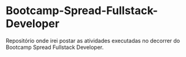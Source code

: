 # Bootcamp-Spread-Fullstack-Developer
Repositório onde irei postar as atividades executadas no decorrer do Bootcamp Spread Fullstack Developer.
